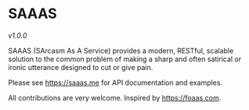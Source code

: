 # SAAAS

*v1.0.0*

SAAAS (SArcasm As A Service) provides a modern, RESTful, scalable solution to the common problem of making 
a sharp and often satirical or ironic utterance designed to cut or give pain.

Please see https://saaas.me for API documentation and examples.

All contributions are very welcome. Inspired by https://foaas.com.